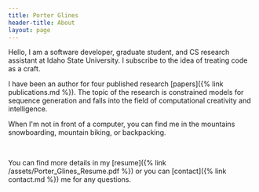 ```yaml
---
title: Porter Glines
header-title: About
layout: page
---
```


Hello, I am a software developer, graduate student, and CS research assistant at Idaho State University. I subscribe to the idea of treating code as a craft.

I have been an author for four published research [papers]({% link publications.md %}). The topic of the research is constrained models for sequence generation and falls into the field of computational creativity and intelligence.

When I'm not in front of a computer, you can find me in the mountains snowboarding, mountain biking, or backpacking.

<br>

You can find more details in my [resume]({% link /assets/Porter_Glines_Resume.pdf %}) or you can [contact]({% link contact.md %}) me for any questions.